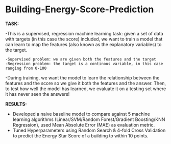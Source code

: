 # Building-Energy-Score-Prediction
**TASK:**

-This is a supervised, regression machine learning task: given a set of data with targets (in this case the score) included, we want to train a model that can learn to map the features (also known as the explanatory variables) to the target.

    -Supervised problem: we are given both the features and the target
    -Regression problem: the target is a continous variable, in this case ranging from 0-100
-During training, we want the model to learn the relationship between the features and the score so we give it both the features and the answer. Then, to test how well the model has learned, we evaluate it on a testing set where it has never seen the answers!

**RESULTS:**

-	Developed a naive baseline model to compare against 5 machine learning algorithms (Linear/SVM/Random Forest/Gradient Boosting/KNN Regression), used Mean Absolute   Error (MAE) as evaluation metric.
-	Tuned Hyperparameters using Random Search & 4-fold Cross Validation to predict the Energy Star Score of a building to within 10 points. 
